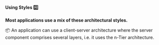 <div id="title">

#### Using Styles :two:

</div>

<div id="body">

**Most applications use a mix of these architectural styles.**  

<tip-box> 

:package: An application can use a client-server architecture where the server component comprises several layers, i.e. it uses the n-Tier architecture.

<!-- TODO: add diagram -->

</tip-box>

</div>

<div id="extras">

<include src="exercises.md" />

</div>


</div>
